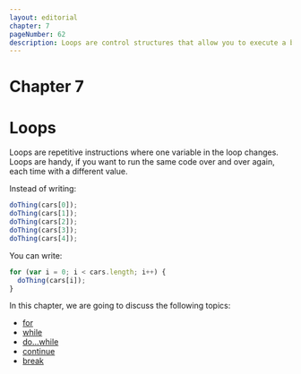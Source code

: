 ```yaml
---
layout: editorial
chapter: 7
pageNumber: 62
description: Loops are control structures that allow you to execute a block of code repeatedly until a specified condition is met. They are essential for automating repetitive tasks and iterating over data structures like arrays and strings.
---
```


# Chapter 7
# Loops

Loops are repetitive instructions where one variable in the loop changes. Loops are handy, if you want to run the same code over and over again, each time with a different value.

Instead of writing:

```javascript
doThing(cars[0]);
doThing(cars[1]);
doThing(cars[2]);
doThing(cars[3]);
doThing(cars[4]);
```

You can write:

```javascript
for (var i = 0; i < cars.length; i++) {
  doThing(cars[i]);
}
```

In this chapter, we are going to discuss the following topics:
* [for](./for.md)
* [while](./while.md)
* [do...while](./dowhile.md)
* [continue](./continue.md)
* [break](./break.md)
